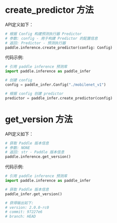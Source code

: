 # create_predictor 方法

API定义如下：

```python
# 根据 Config 构建预测执行器 Predictor
# 参数: config - 用于构建 Predictor 的配置信息
# 返回: Predictor - 预测执行器
paddle.inference.create_predictor(config: Config)
```

代码示例:

```python
# 引用 paddle inference 预测库
import paddle.inference as paddle_infer

# 创建 config
config = paddle_infer.Config("./mobilenet_v1")

# 根据 config 创建 predictor
predictor = paddle_infer.create_predictor(config)
```

# get_version 方法

API定义如下：

```python
# 获取 Paddle 版本信息
# 参数: NONE
# 返回: str - Paddle 版本信息
paddle.inference.get_version()
```

代码示例:

```python
# 引用 paddle inference 预测库
import paddle.inference as paddle_infer

# 获取 Paddle 版本信息
paddle_infer.get_version()

# 获得输出如下:
# version: 2.0.0-rc0
# commit: 97227e6
# branch: HEAD
```